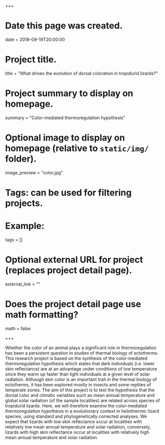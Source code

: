 +++
# Date this page was created.
date = 2018-09-19T20:00:00

# Project title.
title = "What drives the evolution of dorsal coloration in tropidurid lizards?"

# Project summary to display on homepage.
summary = "Color-mediated thermoregulation hypothesis"

# Optional image to display on homepage (relative to `static/img/` folder).
image_preview = "color.jpg"

# Tags: can be used for filtering projects.
# Example: 
tags = []

# Optional external URL for project (replaces project detail page).
external_link = ""

# Does the project detail page use math formatting?
math = false

+++


Whether the color of an animal plays a significant role in thermoregulation has been a persistent question in studies of thermal biology of ectotherms. This research project is based on the synthesis of the color-mediated thermoregulation hypothesis which states that dark individuals (i.e. lower skin reflectance) are at an advantage under conditions of low temperature since they warm up faster than light individuals at a given level of solar radiation. Although skin color is an important trait in the thermal biology of ectotherms, it has been explored mostly in insects and some reptiles of temperate zones. The aim of this project is to test the hypothesis that the dorsal color and climatic variables such as mean annual temperature and global solar radiation (of the sample localities) are related across species of tropidurid lizards. Here, we will therefore examine the color-mediated thermoregulation hypothesis in a evolutionary context in heliothermic lizard species, using standard and phylogenetically corrected analyses. We expect that lizards with low skin reflectance occur at localities with relatively low mean annual temperature and solar radiation, conversely, lizards with high skin reflectance occur at localities with relatively high mean annual temperature and solar radiation.
